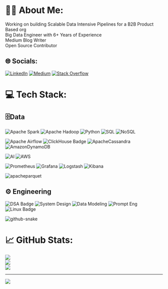 # 👨‍💻 About Me:
Working on building Scalable Data Intensive Pipelines for a B2B Product Based org<br>Big Data Engineer with 6+ Years of Experience<br>Medium Blog Writer<br>Open Source Contributor


## 🌐 Socials:
[![LinkedIn](https://img.shields.io/badge/LinkedIn-%230077B5.svg?logo=linkedin&logoColor=white)](https://linkedin.com/in/praveen-kumar-bn) [![Medium](https://img.shields.io/badge/Medium-12100E?logo=medium&logoColor=white)](https://medium.com/@praveenbn88) [![Stack Overflow](https://img.shields.io/badge/-Stackoverflow-FE7A16?logo=stack-overflow&logoColor=white)](https://stackoverflow.com/users/18087660) 

# 💻 Tech Stack:
## 🗄️Data
![Apache Spark](https://img.shields.io/badge/Apache%20Spark-FDEE21?style=for-the-badge&logo=apachespark&logoColor=black) ![Apache Hadoop](https://img.shields.io/badge/Hadoop-66CCFF?style=for-the-badge&logo=apachehadoop&logoColor=black)  ![Python](https://img.shields.io/badge/python-3670A0?style=for-the-badge&logo=python&logoColor=ffdd54) 
![SQL](https://img.shields.io/badge/SQL-4479A1?style=for-the-badge&logo=mysql&logoColor=white)  ![NoSQL](https://img.shields.io/badge/NoSQL-47A248?style=for-the-badge&logo=MongoDB&logoColor=white)


![Apache Airflow](https://img.shields.io/badge/Airflow-017CEE?style=for-the-badge&logo=Apache%20Airflow&logoColor=white)  ![ClickHouse Badge](https://img.shields.io/badge/ClickHouse-DB-FCC624?style=for-the-badge&logo=clickhouse&logoColor=black)
 ![ApacheCassandra](https://img.shields.io/badge/cassandra-%231287B1.svg?style=for-the-badge&logo=apache-cassandra&logoColor=white) ![AmazonDynamoDB](https://img.shields.io/badge/Amazon%20DynamoDB-4053D6?style=for-the-badge&logo=Amazon%20DynamoDB&logoColor=white) 

 ![AI](https://img.shields.io/badge/AI-412991?style=for-the-badge&logo=openai&logoColor=ffdd54&color=8A2BE2) ![AWS](https://img.shields.io/badge/AWS-232F3E?style=for-the-badge&logo=amazonwebservices&logoColor=white&color=228B22) 
 
  ![Prometheus](https://img.shields.io/badge/Prometheus-E6522C?style=for-the-badge&logo=Prometheus&logoColor=white)
  ![Grafana](https://img.shields.io/badge/Grafana-F46800?style=for-the-badge&logo=grafana&logoColor=white&color=green)
  ![Logstash](https://img.shields.io/badge/Logstash-FF2A00?style=for-the-badge&logo=logstash&logoColor=white)
![Kibana](https://img.shields.io/badge/Kibana-005571?style=for-the-badge&logo=kibana&logoColor=white)


 ![apacheparquet](https://img.shields.io/badge/Marquez-50ABF1?style=for-the-badge&logo=apacheparquet&logoColor=white)



## ⚙️ Engineering
 ![DSA Badge](https://img.shields.io/badge/DSA-00BCB4?style=for-the-badge&logo=thealgorithms&logoColor=white)
 ![System Design](https://img.shields.io/badge/System_Design-2196F3?style=for-the-badge&logo=materialdesignicons&logoColor=white&color=A6A6A6)
 ![Data Modeling](https://img.shields.io/badge/Data_Modeling-FABD14?style=for-the-badge&logo=uml&logoColor=blue&color=orange)
 ![Prompt Eng](https://img.shields.io/badge/prompt_Engineering-412991?style=for-the-badge&logo=openai&logoColor=yellow&color=FFFDEA)
 ![Linux Badge](https://img.shields.io/badge/Linux-FCC624?style=for-the-badge&logo=linux&logoColor=black)

<picture>
  <source media="(prefers-color-scheme: dark)" srcset="https://raw.githubusercontent.com/tobiasmeyhoefer/tobiasmeyhoefer/output/github-snake-dark.svg" />
  <source media="(prefers-color-scheme: light)" srcset="https://raw.githubusercontent.com/tobiasmeyhoefer/tobiasmeyhoefer/output/github-snake.svg" />
  <img alt="github-snake" src="https://raw.githubusercontent.com/tobiasmeyhoefer/tobiasmeyhoefer/output/github-snake.svg" />
</picture>
 
# 📈 GitHub Stats:
![](https://github-readme-stats.vercel.app/api?username=praveenbn88&theme=dark&hide_border=false&include_all_commits=false&count_private=false)<br/>
![](https://github-readme-streak-stats.herokuapp.com/?user=praveenbn88&theme=dark&hide_border=false)<br/>
![](https://github-readme-stats.vercel.app/api/top-langs/?username=praveenbn88&theme=dark&hide_border=false&include_all_commits=false&count_private=false&layout=compact)

---
[![](https://visitcount.itsvg.in/api?id=praveenbn88&icon=0&color=0)](https://visitcount.itsvg.in)

